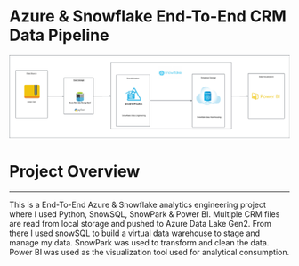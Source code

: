 # Azure & Snowflake End-To-End CRM Data Pipeline

![CRM Data Flow Diagram](CRMDataFLowDiagram.png)

# Project Overview
---

This is a End-To-End Azure & Snowflake analytics engineering project where I used Python, SnowSQL, SnowPark & Power BI. Multiple CRM files are read from local storage and pushed to Azure Data Lake Gen2. From there I used snowSQL to build a virtual data warehouse to stage and manage my data. SnowPark was used to transform and clean the data. Power BI was used as the visualization tool used for analytical consumption. 
